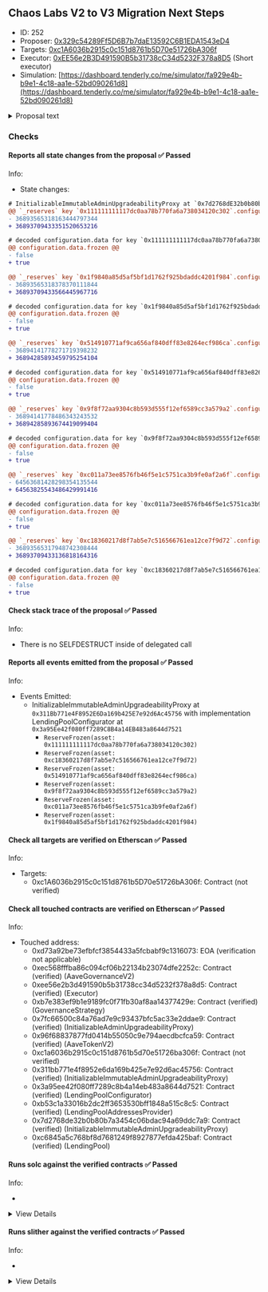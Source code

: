 ## Chaos Labs V2 to V3 Migration Next Steps

- ID: 252
- Proposer: [0x329c54289Ff5D6B7b7daE13592C6B1EDA1543eD4](https://etherscan.io/address/0x329c54289Ff5D6B7b7daE13592C6B1EDA1543eD4)
- Targets: [0xc1A6036b2915c0c151d8761b5D70e51726bA306f](https://etherscan.io/address/0xc1A6036b2915c0c151d8761b5D70e51726bA306f#code)
- Executor: [0xEE56e2B3D491590B5b31738cC34d5232F378a8D5](https://etherscan.io/address/0xEE56e2B3D491590B5b31738cC34d5232F378a8D5) (Short executor)
- Simulation: [https://dashboard.tenderly.co/me/simulator/fa929e4b-b9e1-4c18-aa1e-52bd090261d8](https://dashboard.tenderly.co/me/simulator/fa929e4b-b9e1-4c18-aa1e-52bd090261d8)

<details>
  <summary>Proposal text</summary>

## Simple Summary

This AIP proposes to Freeze the the 1INCH, ENS, LINK, MKR, SNX & UNI reserves on the Aave V2 Ethereum pool

## Motivation

Following the successful deployment of Aave V3 on the Ethereum network, we propose a reassessment of smaller-to-medium capitalization tokens. Unlike CRV (we will soon contribute further insights on this topic, as the complexity of the CRV market, primarily due to its substantial scale, warrants a more nuanced examination), these markets exhibit a more modest size and generally can be conveniently migrated. This diverges from preceding deliberations on market freezes prior to the V3 launch. With V3 live, invoking a freeze on V2 markets does not preclude users from capitalizing on these markets. Instead, it enhances the community’s capacity to safeguard user funds more effectively, as V3’s advanced risk management mechanisms provide a more secure environment. This proactive strategy aims to enforce a freeze on low-to-medium capital assets on V2, thereby averting a scenario resembling Aave V2’s current overexposure to CRV while permitting users to engage with Aave via V3 markets.

## Specification

This AIP will call freezeReserve() method from the Aave V2 Pool Configurator contract for the following assets: 1INCH, ENS, LINK, MKR, SNX & UNI

```solidity
contract AaveV2FreezeReserves_20230619 is IProposalGenericExecutor {
  address public constant ONEINCH = AaveV2EthereumAssets.ONE_INCH_UNDERLYING;
  address public constant ENS = AaveV2EthereumAssets.ENS_UNDERLYING;
  address public constant LINK = AaveV2EthereumAssets.LINK_UNDERLYING;
  address public constant MKR = AaveV2EthereumAssets.MKR_UNDERLYING;
  address public constant SNX = AaveV2EthereumAssets.SNX_UNDERLYING;
  address public constant UNI = AaveV2EthereumAssets.UNI_UNDERLYING;


  function execute() external {
    AaveV2Ethereum.POOL_CONFIGURATOR.freezeReserve(ONEINCH);
    AaveV2Ethereum.POOL_CONFIGURATOR.freezeReserve(ENS);
    AaveV2Ethereum.POOL_CONFIGURATOR.freezeReserve(LINK);
    AaveV2Ethereum.POOL_CONFIGURATOR.freezeReserve(MKR);
    AaveV2Ethereum.POOL_CONFIGURATOR.freezeReserve(SNX);
    AaveV2Ethereum.POOL_CONFIGURATOR.freezeReserve(UNI);
  }
}
```

## References

- [proposalCode](https://github.com/bgd-labs/aave-proposals/blob/main/src/AaveV2FreezeReserves_20230619/AaveV2FreezeReserves_20230619.sol)

## Copyright

Copyright and related rights waived via [CC0](https://creativecommons.org/publicdomain/zero/1.0/).

</details>

### Checks

#### Reports all state changes from the proposal ✅ Passed

Info:

- State changes:

```diff
# InitializableImmutableAdminUpgradeabilityProxy at `0x7d2768dE32b0b80b7a3454c06BdAc94A69DDc7A9` with implementation LendingPool at `0xC6845a5C768BF8D7681249f8927877Efda425baf`
@@ `_reserves` key `0x111111111117dc0aa78b770fa6a738034120c302`.configuration.data @@
- 36893565318163444797344
+ 36893709433351520653216

# decoded configuration.data for key `0x111111111117dc0aa78b770fa6a738034120c302` (symbol: 1INCH)
@@ configuration.data.frozen @@
- false
+ true

@@ `_reserves` key `0x1f9840a85d5af5bf1d1762f925bdaddc4201f984`.configuration.data @@
- 36893565318378370111844
+ 36893709433566445967716

# decoded configuration.data for key `0x1f9840a85d5af5bf1d1762f925bdaddc4201f984` (symbol: UNI)
@@ configuration.data.frozen @@
- false
+ true

@@ `_reserves` key `0x514910771af9ca656af840dff83e8264ecf986ca`.configuration.data @@
- 36894141778271719398232
+ 36894285893459795254104

# decoded configuration.data for key `0x514910771af9ca656af840dff83e8264ecf986ca` (symbol: LINK)
@@ configuration.data.frozen @@
- false
+ true

@@ `_reserves` key `0x9f8f72aa9304c8b593d555f12ef6589cc3a579a2`.configuration.data @@
- 36894141778486343243532
+ 36894285893674419099404

# decoded configuration.data for key `0x9f8f72aa9304c8b593d555f12ef6589cc3a579a2` (symbol: unknown)
@@ configuration.data.frozen @@
- false
+ true

@@ `_reserves` key `0xc011a73ee8576fb46f5e1c5751ca3b9fe0af2a6f`.configuration.data @@
- 64563681428298354135544
+ 64563825543486429991416

# decoded configuration.data for key `0xc011a73ee8576fb46f5e1c5751ca3b9fe0af2a6f` (symbol: SNX)
@@ configuration.data.frozen @@
- false
+ true

@@ `_reserves` key `0xc18360217d8f7ab5e7c516566761ea12ce7f9d72`.configuration.data @@
- 36893565317948742308444
+ 36893709433136818164316

# decoded configuration.data for key `0xc18360217d8f7ab5e7c516566761ea12ce7f9d72` (symbol: ENS)
@@ configuration.data.frozen @@
- false
+ true

```

#### Check stack trace of the proposal ✅ Passed

Info:

- There is no SELFDESTRUCT inside of delegated call

#### Reports all events emitted from the proposal ✅ Passed

Info:

- Events Emitted:
  - InitializableImmutableAdminUpgradeabilityProxy at `0x311Bb771e4F8952E6Da169b425E7e92d6Ac45756` with implementation LendingPoolConfigurator at `0x3a95Ee42f080ff7289C8B4a14EB483a8644d7521`
    - `ReserveFrozen(asset: 0x111111111117dc0aa78b770fa6a738034120c302)`
    - `ReserveFrozen(asset: 0xc18360217d8f7ab5e7c516566761ea12ce7f9d72)`
    - `ReserveFrozen(asset: 0x514910771af9ca656af840dff83e8264ecf986ca)`
    - `ReserveFrozen(asset: 0x9f8f72aa9304c8b593d555f12ef6589cc3a579a2)`
    - `ReserveFrozen(asset: 0xc011a73ee8576fb46f5e1c5751ca3b9fe0af2a6f)`
    - `ReserveFrozen(asset: 0x1f9840a85d5af5bf1d1762f925bdaddc4201f984)`

#### Check all targets are verified on Etherscan ✅ Passed

Info:

- Targets:
  - 0xc1A6036b2915c0c151d8761b5D70e51726bA306f: Contract (not verified)

#### Check all touched contracts are verified on Etherscan ✅ Passed

Info:

- Touched address:
  - 0xd73a92be73efbfcf3854433a5fcbabf9c1316073: EOA (verification not applicable)
  - 0xec568fffba86c094cf06b22134b23074dfe2252c: Contract (verified) (AaveGovernanceV2)
  - 0xee56e2b3d491590b5b31738cc34d5232f378a8d5: Contract (verified) (Executor)
  - 0xb7e383ef9b1e9189fc0f71fb30af8aa14377429e: Contract (verified) (GovernanceStrategy)
  - 0x7fc66500c84a76ad7e9c93437bfc5ac33e2ddae9: Contract (verified) (InitializableAdminUpgradeabilityProxy)
  - 0x96f68837877fd0414b55050c9e794aecdbcfca59: Contract (verified) (AaveTokenV2)
  - 0xc1a6036b2915c0c151d8761b5d70e51726ba306f: Contract (not verified)
  - 0x311bb771e4f8952e6da169b425e7e92d6ac45756: Contract (verified) (InitializableImmutableAdminUpgradeabilityProxy)
  - 0x3a95ee42f080ff7289c8b4a14eb483a8644d7521: Contract (verified) (LendingPoolConfigurator)
  - 0xb53c1a33016b2dc2ff3653530bff1848a515c8c5: Contract (verified) (LendingPoolAddressesProvider)
  - 0x7d2768de32b0b80b7a3454c06bdac94a69ddc7a9: Contract (verified) (InitializableImmutableAdminUpgradeabilityProxy)
  - 0xc6845a5c768bf8d7681249f8927877efda425baf: Contract (verified) (LendingPool)

#### Runs solc against the verified contracts ✅ Passed

Info:

-

<details>
<summary>View Details</summary>
<details>
<summary>View warnings for InitializableImmutableAdminUpgradeabilityProxy at `0x311Bb771e4F8952E6Da169b425E7e92d6Ac45756` with implementation LendingPoolConfigurator at `0x3a95Ee42f080ff7289C8B4a14EB483a8644d7521`</summary>

```
Traceback (most recent call last):
  File "/home/sakulstra/.local/bin/crytic-compile", line 5, in <module>
    from crytic_compile.__main__ import main
ModuleNotFoundError: No module named 'crytic_compile'
```

</details>

<details>
<summary>View warnings for LendingPoolConfigurator at `0x3a95Ee42f080ff7289C8B4a14EB483a8644d7521`</summary>

```
Traceback (most recent call last):
  File "/home/sakulstra/.local/bin/crytic-compile", line 5, in <module>
    from crytic_compile.__main__ import main
ModuleNotFoundError: No module named 'crytic_compile'
```

</details>

<details>
<summary>View warnings for InitializableImmutableAdminUpgradeabilityProxy at `0x7d2768dE32b0b80b7a3454c06BdAc94A69DDc7A9` with implementation LendingPool at `0xC6845a5C768BF8D7681249f8927877Efda425baf`</summary>

```
Traceback (most recent call last):
  File "/home/sakulstra/.local/bin/crytic-compile", line 5, in <module>
    from crytic_compile.__main__ import main
ModuleNotFoundError: No module named 'crytic_compile'
```

</details>

<details>
<summary>View warnings for InitializableAdminUpgradeabilityProxy at `0x7Fc66500c84A76Ad7e9c93437bFc5Ac33E2DDaE9` with implementation AaveTokenV2 at `0x96F68837877fd0414B55050c9e794AECdBcfCA59`</summary>

```
Traceback (most recent call last):
  File "/home/sakulstra/.local/bin/crytic-compile", line 5, in <module>
    from crytic_compile.__main__ import main
ModuleNotFoundError: No module named 'crytic_compile'
```

</details>

<details>
<summary>View warnings for AaveTokenV2 at `0x96F68837877fd0414B55050c9e794AECdBcfCA59`</summary>

```
Traceback (most recent call last):
  File "/home/sakulstra/.local/bin/crytic-compile", line 5, in <module>
    from crytic_compile.__main__ import main
ModuleNotFoundError: No module named 'crytic_compile'
```

</details>

<details>
<summary>View warnings for LendingPoolAddressesProvider at `0xB53C1a33016B2DC2fF3653530bfF1848a515c8c5`</summary>

```
Traceback (most recent call last):
  File "/home/sakulstra/.local/bin/crytic-compile", line 5, in <module>
    from crytic_compile.__main__ import main
ModuleNotFoundError: No module named 'crytic_compile'
```

</details>

<details>
<summary>View warnings for GovernanceStrategy at `0xb7e383ef9B1E9189Fc0F71fb30af8aa14377429e`</summary>

```
Traceback (most recent call last):
  File "/home/sakulstra/.local/bin/crytic-compile", line 5, in <module>
    from crytic_compile.__main__ import main
ModuleNotFoundError: No module named 'crytic_compile'
```

</details>

<details>
<summary>View warnings for LendingPool at `0xC6845a5C768BF8D7681249f8927877Efda425baf`</summary>

```
Traceback (most recent call last):
  File "/home/sakulstra/.local/bin/crytic-compile", line 5, in <module>
    from crytic_compile.__main__ import main
ModuleNotFoundError: No module named 'crytic_compile'
```

</details>

</details>

#### Runs slither against the verified contracts ✅ Passed

Info:

-

<details>
<summary>View Details</summary>

<details>
<summary>Slither report for InitializableImmutableAdminUpgradeabilityProxy at `0x311Bb771e4F8952E6Da169b425E7e92d6Ac45756` with implementation LendingPoolConfigurator at `0x3a95Ee42f080ff7289C8B4a14EB483a8644d7521`</summary>

```
Traceback (most recent call last):
  File "/home/sakulstra/.local/bin/slither", line 5, in <module>
    from slither.__main__ import main
ModuleNotFoundError: No module named 'slither'
```

</details>

<details>
<summary>Slither report for LendingPoolConfigurator at `0x3a95Ee42f080ff7289C8B4a14EB483a8644d7521`</summary>

```
Traceback (most recent call last):
  File "/home/sakulstra/.local/bin/slither", line 5, in <module>
    from slither.__main__ import main
ModuleNotFoundError: No module named 'slither'
```

</details>

<details>
<summary>Slither report for InitializableImmutableAdminUpgradeabilityProxy at `0x7d2768dE32b0b80b7a3454c06BdAc94A69DDc7A9` with implementation LendingPool at `0xC6845a5C768BF8D7681249f8927877Efda425baf`</summary>

```
Traceback (most recent call last):
  File "/home/sakulstra/.local/bin/slither", line 5, in <module>
    from slither.__main__ import main
ModuleNotFoundError: No module named 'slither'
```

</details>

<details>
<summary>Slither report for InitializableAdminUpgradeabilityProxy at `0x7Fc66500c84A76Ad7e9c93437bFc5Ac33E2DDaE9` with implementation AaveTokenV2 at `0x96F68837877fd0414B55050c9e794AECdBcfCA59`</summary>

```
Traceback (most recent call last):
  File "/home/sakulstra/.local/bin/slither", line 5, in <module>
    from slither.__main__ import main
ModuleNotFoundError: No module named 'slither'
```

</details>

<details>
<summary>Slither report for AaveTokenV2 at `0x96F68837877fd0414B55050c9e794AECdBcfCA59`</summary>

```
Traceback (most recent call last):
  File "/home/sakulstra/.local/bin/slither", line 5, in <module>
    from slither.__main__ import main
ModuleNotFoundError: No module named 'slither'
```

</details>

<details>
<summary>Slither report for LendingPoolAddressesProvider at `0xB53C1a33016B2DC2fF3653530bfF1848a515c8c5`</summary>

```
Traceback (most recent call last):
  File "/home/sakulstra/.local/bin/slither", line 5, in <module>
    from slither.__main__ import main
ModuleNotFoundError: No module named 'slither'
```

</details>

<details>
<summary>Slither report for GovernanceStrategy at `0xb7e383ef9B1E9189Fc0F71fb30af8aa14377429e`</summary>

```
Traceback (most recent call last):
  File "/home/sakulstra/.local/bin/slither", line 5, in <module>
    from slither.__main__ import main
ModuleNotFoundError: No module named 'slither'
```

</details>

<details>
<summary>Slither report for LendingPool at `0xC6845a5C768BF8D7681249f8927877Efda425baf`</summary>

```
Traceback (most recent call last):
  File "/home/sakulstra/.local/bin/slither", line 5, in <module>
    from slither.__main__ import main
ModuleNotFoundError: No module named 'slither'
```

</details>

</details>
